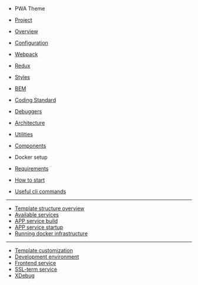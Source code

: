 -   PWA Theme
  - [Project](/theme//01-Project.md)
  - [Overview](/theme//02-Overview.md)
  - [Configuration](/theme//03-Configuration.md)
  - [Webpack](/theme//04-Webpack.md)
  - [Redux](theme/05-Redux.md)
  - [Styles](/theme//06-Styles.md)
  - [BEM](/theme//07-BEM.md)
  - [Coding Standard](/theme//08-Standard.md)
  - [Debuggers](/theme//09-Debuggers.md)
  - [Architecture](/theme//10-Architecture.md)
  - [Utilities](/theme//11-Utilities.md)
  - [Components](/theme//12-Components.md)

-   Docker setup
  - [Requirements](/docker/A-requirements.md)
  - [How to start](/docker/01-how-to-start.md)
  - [Useful cli commands](/docker/B-cli-commands.md)
  - -----
  - [Template structure overview](/docker/02-structure-overview.md)
  - [Available services](/docker/03-services.md)
  - [APP service build](/docker/04-app-service-build.md)
  - [APP service startup](/docker/05-app-service-startup.md)
  - [Running docker infrastructure](/docker/06-running-infrastructure.md)
  - ----- 
  - [Template customization](/docker/C-changing-template.md)
  - [Development environment](/docker/E-development-environment.md)
  - [Frontend service](/docker/F-Frontend-container.md)
  - [SSL-term service](/docker/G-SSL-container.md)
  - [XDebug](/docker/D-xdebug.md)
